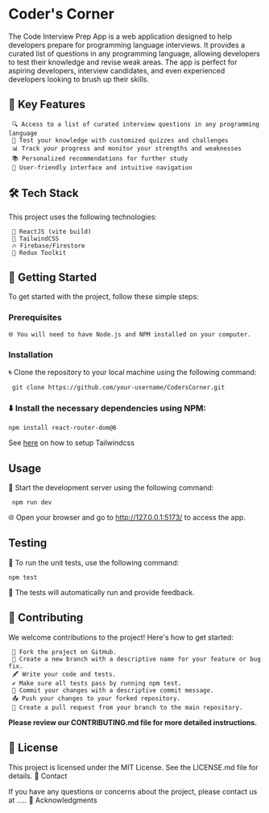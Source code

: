 # Coder's Corner


The Code Interview Prep App is a web application designed to help developers prepare for programming language interviews. It provides a curated list of questions in any programming language, allowing developers to test their knowledge and revise weak areas. The app is perfect for aspiring developers, interview candidates, and even experienced developers looking to brush up their skills.

## 🚀 Key Features
     🔍 Access to a list of curated interview questions in any programming language
     📝 Test your knowledge with customized quizzes and challenges
     📊 Track your progress and monitor your strengths and weaknesses
     📚 Personalized recommendations for further study
     🎨 User-friendly interface and intuitive navigation

## 🛠️ Tech Stack

This project uses the following technologies:

     🔧 ReactJS (vite build)
     💠 TailwindCSS
     🔥 Firebase/Firestore
     🔄 Redux Toolkit
    
## 📖 Getting Started

To get started with the project, follow these simple steps:

### Prerequisites

    🌐 You will need to have Node.js and NPM installed on your computer.

### Installation

🌀 Clone the repository to your local machine using the following command:

     git clone https://github.com/your-username/CodersCorner.git

### ⬇️ Install the necessary dependencies using NPM:

    npm install react-router-dom@6
    
See [here](https://tailwindcss.com/docs/guides/vite) on how to setup Tailwindcss

## Usage

🚀 Start the development server using the following command:

     npm run dev
     

🌐 Open your browser and go to http://127.0.0.1:5173/ to access the app.

## Testing

🧪 To run the unit tests, use the following command:

    npm test

🚦 The tests will automatically run and provide feedback.

## 🤝 Contributing

We welcome contributions to the project! Here's how to get started:

     🍴 Fork the project on GitHub.
     🌿 Create a new branch with a descriptive name for your feature or bug fix.
     🖋️ Write your code and tests.
     ✔️ Make sure all tests pass by running npm test.
     📝 Commit your changes with a descriptive commit message.
     📤 Push your changes to your forked repository.
     🔀 Create a pull request from your branch to the main repository.
     
**Please review our CONTRIBUTING.md file for more detailed instructions.**

## 📜 License

This project is licensed under the MIT License. See the LICENSE.md file for details.
📧 Contact

If you have any questions or concerns about the project, please contact us at .....
🙏 Acknowledgments



